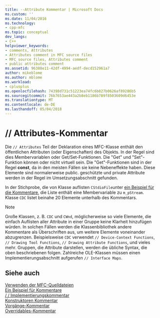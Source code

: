 ```yaml
---
title: --Attribute Kommentar | Microsoft Docs
ms.custom: ''
ms.date: 11/04/2016
ms.technology:
- cpp-mfc
ms.topic: conceptual
dev_langs:
- C++
helpviewer_keywords:
- comments, Attributes
- Attributes comment in MFC source files
- MFC source files, Attributes comment
- public attributes comment
ms.assetid: 96388e11-42df-4994-aedf-decd152961a7
author: mikeblome
ms.author: mblome
ms.workload:
- cplusplus
ms.openlocfilehash: 74398d731c51223ea74fc6b827b0626af89286b5
ms.sourcegitcommit: 76b7653ae443a2b8eb1186b789f8503609d6453e
ms.translationtype: MT
ms.contentlocale: de-DE
ms.lasthandoff: 05/04/2018
---
```

# <a name="-attributes-comment"></a>// Attributes-Kommentar
Die `// Attributes` Teil der Deklaration eines MFC-Klasse enthält den öffentlichen Attributen (oder Eigenschaften) des Objekts. In der Regel sind dies Membervariablen oder Get/Set-Funktionen. Die "Get" und "Set"-Funktion können oder nicht virtuell sein. Die "Get"-Funktionen sind in der Regel **const**, da in den meisten Fällen sie keine Nebeneffekte haben. Diese Elemente sind normalerweise public. geschützte und private Attribute werden in der Regel im Umsetzungsabschnitt gefunden.  
  
 In der Stichprobe, die von Klasse auflisten `CStdioFile`unter [ein Beispiel für die Kommentare](../mfc/an-example-of-the-comments.md), die Liste enthält eine Membervariable zu `m_pStream`. Klasse `CDC` listet beinahe 20 Elemente unterhalb des Kommentars.  
  
> [!NOTE]
>  Große Klassen, z. B. `CDC` und `CWnd`, möglicherweise so viele Elemente, die einfach Auflisten aller Attribute in einer Gruppe keine Klarheit hinzufügen würden. In solchen Fällen werden die Klassenbibliothek andere Kommentare als Überschriften aus, um weitere Elemente voneinander abzugrenzen. Beispielsweise `CDC` verwendet `// Device-Context Functions`, `// Drawing Tool Functions`, `// Drawing Attribute Functions`, und vieles mehr. Gruppen, die Attribute darstellen, werden die übliche Syntax, die oben beschriebenen folgen. Zahlreiche OLE-Klassen müssen einen Implementierungsabschnitt aufgerufen `// Interface Maps`.  
  
## <a name="see-also"></a>Siehe auch  
 [Verwenden der MFC-Quelldateien](../mfc/using-the-mfc-source-files.md)   
 [Ein Beispiel für Kommentare](../mfc/an-example-of-the-comments.md)   
 [/ / Implementierungskommentar](../mfc/decrement-implementation-comment.md)   
 [Konstruktoren Kommentar](../mfc/decrement-constructors-comment.md)   
 [Vorgänge-Kommentar](../mfc/decrement-operations-comment.md)   
 [Overridables-Kommentar](../mfc/decrement-overridables-comment.md)

